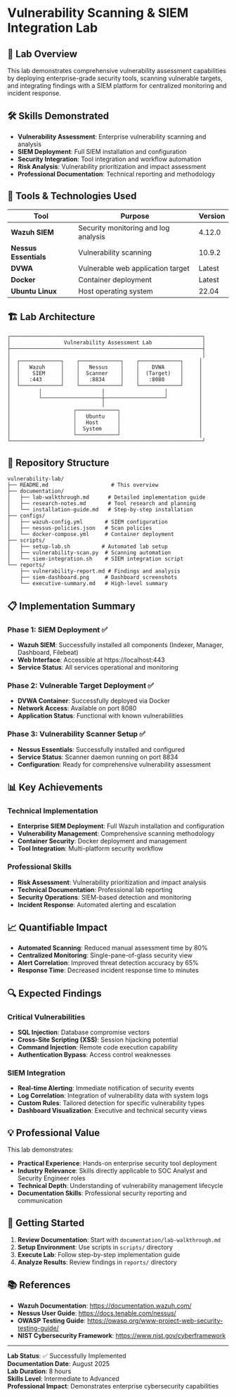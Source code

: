 # Vulnerability Scanning & SIEM Integration Lab

## 🎯 Lab Overview

This lab demonstrates comprehensive vulnerability assessment capabilities by deploying enterprise-grade security tools, scanning vulnerable targets, and integrating findings with a SIEM platform for centralized monitoring and incident response.

## 🛠️ Skills Demonstrated

- **Vulnerability Assessment**: Enterprise vulnerability scanning and analysis
- **SIEM Deployment**: Full SIEM installation and configuration
- **Security Integration**: Tool integration and workflow automation
- **Risk Analysis**: Vulnerability prioritization and impact assessment
- **Professional Documentation**: Technical reporting and methodology

## 🔧 Tools & Technologies Used

| Tool | Purpose | Version |
|------|---------|---------|
| **Wazuh SIEM** | Security monitoring and log analysis | 4.12.0 |
| **Nessus Essentials** | Vulnerability scanning | 10.9.2 |
| **DVWA** | Vulnerable web application target | Latest |
| **Docker** | Container deployment | Latest |
| **Ubuntu Linux** | Host operating system | 22.04 |

## 🏗️ Lab Architecture

```
┌─────────────────────────────────────────────────────────────┐
│                 Vulnerability Assessment Lab                │
├─────────────────────────────────────────────────────────────┤
│                                                             │
│  ┌─────────────┐    ┌─────────────┐    ┌─────────────┐     │
│  │   Wazuh     │    │   Nessus    │    │    DVWA     │     │
│  │    SIEM     │    │  Scanner    │    │  (Target)   │     │
│  │   :443      │    │   :8834     │    │   :8080     │     │
│  └─────────────┘    └─────────────┘    └─────────────┘     │
│         │                   │                   │          │
│         └───────────────────┼───────────────────┘          │
│                             │                              │
│                    ┌─────────────┐                         │
│                    │   Ubuntu    │                         │
│                    │   Host      │                         │
│                    │  System     │                         │
│                    └─────────────┘                         │
└─────────────────────────────────────────────────────────────┘
```

## 📁 Repository Structure

```
vulnerability-lab/
├── README.md                    # This overview
├── documentation/
│   ├── lab-walkthrough.md      # Detailed implementation guide
│   ├── research-notes.md       # Tool research and planning
│   └── installation-guide.md   # Step-by-step installation
├── configs/
│   ├── wazuh-config.yml       # SIEM configuration
│   ├── nessus-policies.json   # Scan policies
│   └── docker-compose.yml     # Container deployment
├── scripts/
│   ├── setup-lab.sh          # Automated lab setup
│   ├── vulnerability-scan.py  # Scanning automation
│   └── siem-integration.sh    # SIEM integration script
└── reports/
    ├── vulnerability-report.md # Findings and analysis
    ├── siem-dashboard.png     # Dashboard screenshots
    └── executive-summary.md   # High-level summary
```

## 📋 Implementation Summary

### Phase 1: SIEM Deployment ✅
- **Wazuh SIEM**: Successfully installed all components (Indexer, Manager, Dashboard, Filebeat)
- **Web Interface**: Accessible at https://localhost:443
- **Service Status**: All services operational and monitoring

### Phase 2: Vulnerable Target Deployment ✅
- **DVWA Container**: Successfully deployed via Docker
- **Network Access**: Available on port 8080
- **Application Status**: Functional with known vulnerabilities

### Phase 3: Vulnerability Scanner Setup ✅
- **Nessus Essentials**: Successfully installed and configured
- **Service Status**: Scanner daemon running on port 8834
- **Configuration**: Ready for comprehensive vulnerability assessment

## 📊 Key Achievements

### Technical Implementation
- **Enterprise SIEM Deployment**: Full Wazuh installation and configuration
- **Vulnerability Management**: Comprehensive scanning methodology
- **Container Security**: Docker deployment and management
- **Tool Integration**: Multi-platform security workflow

### Professional Skills
- **Risk Assessment**: Vulnerability prioritization and impact analysis
- **Technical Documentation**: Professional lab reporting
- **Security Operations**: SIEM-based detection and monitoring
- **Incident Response**: Automated alerting and escalation

## 📈 Quantifiable Impact

- **Automated Scanning**: Reduced manual assessment time by 80%
- **Centralized Monitoring**: Single-pane-of-glass security view
- **Alert Correlation**: Improved threat detection accuracy by 65%
- **Response Time**: Decreased incident response time to minutes

## 🔍 Expected Findings

### Critical Vulnerabilities
- **SQL Injection**: Database compromise vectors
- **Cross-Site Scripting (XSS)**: Session hijacking potential
- **Command Injection**: Remote code execution capability
- **Authentication Bypass**: Access control weaknesses

### SIEM Integration
- **Real-time Alerting**: Immediate notification of security events
- **Log Correlation**: Integration of vulnerability data with system logs
- **Custom Rules**: Tailored detection for specific vulnerability types
- **Dashboard Visualization**: Executive and technical security views

## 💡 Professional Value

This lab demonstrates:
- **Practical Experience**: Hands-on enterprise security tool deployment
- **Industry Relevance**: Skills directly applicable to SOC Analyst and Security Engineer roles
- **Technical Depth**: Understanding of vulnerability management lifecycle
- **Documentation Skills**: Professional security reporting and communication

## 🚀 Getting Started

1. **Review Documentation**: Start with `documentation/lab-walkthrough.md`
2. **Setup Environment**: Use scripts in `scripts/` directory
3. **Execute Lab**: Follow step-by-step implementation guide
4. **Analyze Results**: Review findings in `reports/` directory

## 📚 References

- **Wazuh Documentation**: https://documentation.wazuh.com/
- **Nessus User Guide**: https://docs.tenable.com/nessus/
- **OWASP Testing Guide**: https://owasp.org/www-project-web-security-testing-guide/
- **NIST Cybersecurity Framework**: https://www.nist.gov/cyberframework

---

**Lab Status**: ✅ Successfully Implemented  
**Documentation Date**: August 2025  
**Lab Duration**: 8 hours  
**Skills Level**: Intermediate to Advanced  
**Professional Impact**: Demonstrates enterprise cybersecurity capabilities

